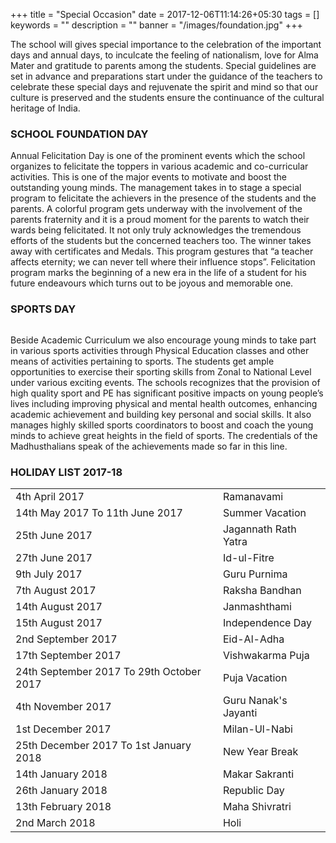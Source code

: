 +++
title =  "Special Occasion"
date = 2017-12-06T11:14:26+05:30
tags = []
keywords = ""
description = ""
banner = "/images/foundation.jpg"
+++

The school will gives special importance to the celebration of the important days and annual days, to inculcate the feeling of nationalism, love for Alma Mater and gratitude to parents among the students. 
Special guidelines are set in advance and preparations start under the guidance of the teachers to celebrate these special days and rejuvenate the spirit and mind so that our culture is preserved and the students ensure the continuance of the cultural heritage of India.

### SCHOOL FOUNDATION DAY

Annual Felicitation Day is one of the prominent events which the school organizes to felicitate the toppers in various academic and co-curricular activities. This is one of the major events to motivate and boost the outstanding young minds. The management takes in to stage a special program to felicitate the achievers in the presence of the students and the parents. A colorful program gets underway with the involvement of the parents fraternity and it is a proud moment for the parents to watch their wards being felicitated. It not only truly acknowledges the tremendous efforts of the students but the concerned teachers too. The winner takes away with certificates and Medals. This program gestures that “a teacher affects eternity; we can never tell where their influence stops”. Felicitation program marks the beginning of a new era in the life of a student for his future endeavours which turns out to be joyous and memorable one.

### SPORTS DAY

<img class="" alt="" src="/images/sports_day.jpg" />

Beside Academic Curriculum we also encourage young minds to take part in various sports activities through Physical Education classes and other means of activities pertaining to sports. The students get ample opportunities to exercise their sporting skills from Zonal to National Level under various exciting events. The schools recognizes that the provision of high quality sport and PE has significant positive impacts on young people’s lives including improving physical and mental health outcomes, enhancing academic achievement and building key personal and social skills. It also manages highly skilled sports coordinators to boost and coach the young minds to achieve great heights in the field of sports. The credentials of the Madhusthalians speak of the achievements made so far in this line.

### HOLIDAY LIST 2017-18

<table class="fees-table">
  <tr>
    <td>4th April 2017</td>
    <td>Ramanavami</td>
  <tr>
    <td>14th May 2017 To 11th June 2017</td>
    <td>Summer Vacation</td>
  </tr>
  <tr>
    <td>25th June 2017</td>
    <td>Jagannath Rath Yatra</td>
  </tr>
  <tr>
    <td>27th June 2017</td>
    <td>Id-ul-Fitre</td>
  </tr>
  <tr>
    <td>9th July 2017</td>
    <td>Guru Purnima</td>
  </tr>
  <tr>
    <td>7th August 2017</td>
    <td>Raksha Bandhan</td>
  </tr>
  <tr>
    <td>14th August 2017</td>
    <td>Janmashthami</td>
  </tr>
  <tr>
    <td>15th August 2017</td>
    <td>Independence Day</td>
  </tr>
  <tr>
    <td>2nd September 2017</td>
    <td>Eid-Al-Adha</td>
  </tr>
  <tr>
    <td>17th September 2017</td>
    <td>Vishwakarma Puja</td>
  </tr>
  <tr>
    <td>24th September 2017 To 29th October 2017</td>
    <td>Puja Vacation</td>
  </tr>
  <tr>
    <td>4th November 2017</td>
    <td>Guru Nanak's Jayanti</td>
  </tr>
  <tr>
    <td>1st December 2017</td>
    <td>Milan-Ul-Nabi</td>
  </tr>
  <tr>
    <td>25th December 2017 To 1st January 2018</td>
    <td>New Year Break</td>
  </tr>
  <tr>
    <td>14th January 2018</td>
    <td>Makar Sakranti</td>
  </tr>
  <tr>
    <td>26th January 2018</td>
    <td>Republic Day</td>
  </tr>
  <tr>
    <td>13th February 2018</td>
    <td>Maha Shivratri</td>
  </tr>
  <tr>
    <td>2nd March 2018</td>
    <td>Holi</td>
  </tr>
</table>
